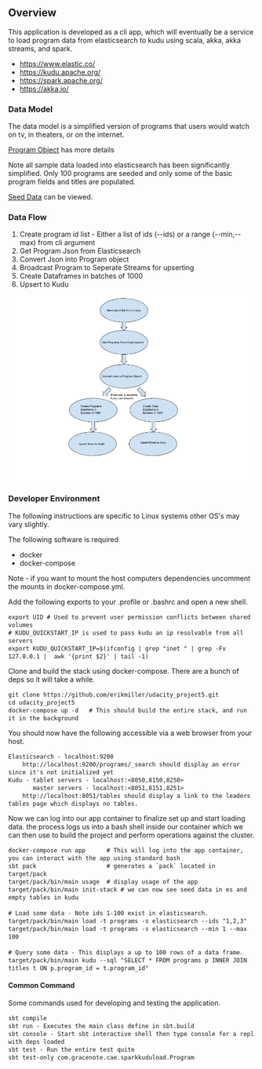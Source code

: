 
## Overview
This application is developed as a cli app, which will eventually be a service to load program data from 
elasticsearch to kudu using scala, akka, akka streams, and spark.

* https://www.elastic.co/
* https://kudu.apache.org/
* https://spark.apache.org/
* https://akka.io/

### Data Model
The data model is a simplified version of programs that users would watch on tv, in theaters, or on the internet.

[Program Object](src/main/scala/com/gracenote/cae/sparkkuduload/program) has more details

Note all sample data loaded into elasticsearch has been significantly simplified.  Only 100 programs are seeded and only some of the basic program fields and titles are populated.

[Seed Data](src/main/resources/programs.json) can be viewed.

### Data Flow
1. Create program id list - Either a list of ids (--ids) or a range (--min,--max) from cli argument
2. Get Program Json from Elasticsearch
3. Convert Json into Program object
4. Broadcast Program to Seperate Streams for upserting
5. Create Dataframes in batches of 1000
6. Upsert to Kudu

![data-flow.png](data-flow.png)

### Developer Environment
The following instructions are specific to Linux systems other OS's may vary slightly.

The following software is required
* docker
* docker-compose

Note - if you want to mount the host computers dependencies uncomment the mounts in docker-compose.yml.

Add the following exports to your .profile or .bashrc and open a new shell.
    
    export UID # Used to prevent user permission conflicts between shared volumes
    # KUDU_QUICKSTART_IP is used to pass kudu an ip resolvable from all servers
    export KUDU_QUICKSTART_IP=$(ifconfig | grep "inet " | grep -Fv 127.0.0.1 |  awk '{print $2}' | tail -1)
    
Clone and build the stack using docker-compose.  There are a bunch of deps so it will take a while.    

    git clone https://github.com/erikmiller/udacity_project5.git
    cd udacity_project5
    docker-compose up -d   # This should build the entire stack, and run it in the background
    
You should now have the following accessible via a web browser from your host.

    Elasticsearch - localhost:9200
        http://localhost:9200/programs/_search should display an error since it's not initialized yet
    Kudu - tablet servers - localhost:<8050,8150,8250> 
           master servers - localhost:<8051,8151,8251>
        http://localhost:8051/tables should display a link to the leaders tables page which displays no tables.
    
Now we can log into our app container to finalize set up and start loading data.
the process logs us into a bash shell inside our container which we can then use to build the project and perform
operations against the cluster.

    docker-compose run app      # This will log into the app container, you can interact with the app using standard bash
    sbt pack                    # generates a `pack` located in target/pack
    target/pack/bin/main usage  # display usage of the app
    target/pack/bin/main init-stack # we can now see seed data in es and empty tables in kudu
    
    # Load some data - Note ids 1-100 exist in elasticsearch.
    target/pack/bin/main load -t programs -s elasticsearch --ids "1,2,3" 
    target/pack/bin/main load -t programs -s elasticsearch --min 1 --max 100
    
    # Query some data - This displays a up to 100 rows of a data frame.
    target/pack/bin/main kudu --sql "SELECT * FROM programs p INNER JOIN titles t ON p.program_id = t.program_id"
    
#### Common Command
Some commands used for developing and testing the application.

    sbt compile
    sbt run - Executes the main class define in sbt.build
    sbt console - Start sbt interactive shell then type console for a repl with deps loaded
    sbt test - Run the entire test quite
    sbt test-only com.gracenote.cae.sparkkuduload.Program
    
    
